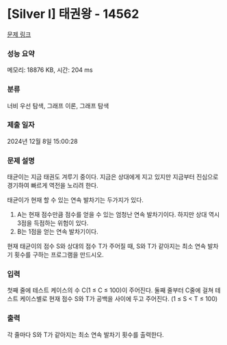 # [Silver I] 태권왕 - 14562 

[문제 링크](https://www.acmicpc.net/problem/14562) 

### 성능 요약

메모리: 18876 KB, 시간: 204 ms

### 분류

너비 우선 탐색, 그래프 이론, 그래프 탐색

### 제출 일자

2024년 12월 8일 15:00:28

### 문제 설명

<p>태균이는 지금 태권도 겨루기 중이다. 지금은 상대에게 지고 있지만 지금부터 진심으로 경기하여 빠르게 역전을 노리려 한다.</p>

<p>태균이가 현재 할 수 있는 연속 발차기는 두가지가 있다.</p>

<ol>
	<li>A는 현재 점수만큼 점수를 얻을 수 있는 엄청난 연속 발차기이다. 하지만 상대 역시 3점을 득점하는 위험이 있다.</li>
	<li>B는 1점을 얻는 연속 발차기이다.</li>
</ol>

<p>현재 태균이의 점수 S와 상대의 점수 T가 주어질 때, S와 T가 같아지는 최소 연속 발차기 횟수를 구하는 프로그램을 만드시오.</p>

### 입력 

 <p>첫째 줄에 테스트 케이스의 수 C(1 ≤ C ≤ 100)이 주어진다. 둘째 줄부터 C줄에 걸쳐 테스트 케이스별로 현재 점수 S와 T가 공백을 사이에 두고 주어진다. (1 ≤ S < T ≤ 100)</p>

### 출력 

 <p>각 줄마다 S와 T가 같아지는 최소 연속 발차기 횟수를 출력한다.</p>

